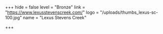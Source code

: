 +++
hide = false
level = "Bronze"
link = "https://www.lexusstevenscreek.com/"
logo = "/uploads/thumbs_lexus-sc-100.jpg"
name = "Lexus Stevens Creek"

+++
